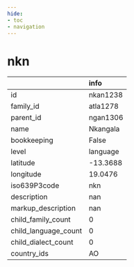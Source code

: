 ```yaml
---
hide:
- toc
- navigation
---
```

# nkn
|                      | info     |
|:---------------------|:---------|
| id                   | nkan1238 |
| family_id            | atla1278 |
| parent_id            | ngan1306 |
| name                 | Nkangala |
| bookkeeping          | False    |
| level                | language |
| latitude             | -13.3688 |
| longitude            | 19.0476  |
| iso639P3code         | nkn      |
| description          | nan      |
| markup_description   | nan      |
| child_family_count   | 0        |
| child_language_count | 0        |
| child_dialect_count  | 0        |
| country_ids          | AO       |
